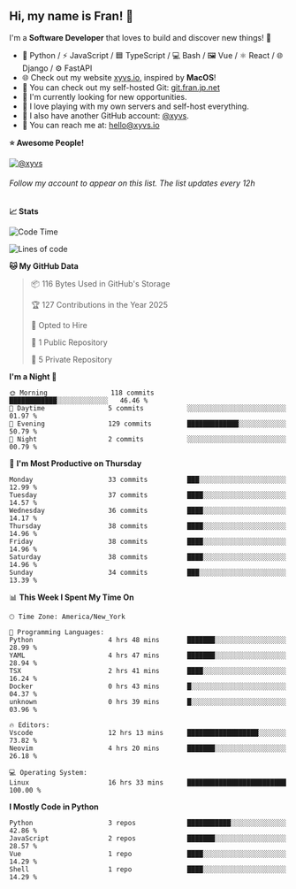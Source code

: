 ## Hi, my name is Fran! 👋

I'm a **Software Developer** that loves to build and discover new things! 🚀

- 🐍 Python / ⚡ JavaScript / 🟦 TypeScript / 💻 Bash / 🖼️ Vue / ⚛️ React / 🌐 Django / ⚙️ FastAPI
- 🌐 Check out my website [xyvs.io](https://xyvs.io), inspired by **MacOS**!
- 🔗 You can check out my self-hosted Git: [git.fran.jp.net](https://git.fran.jp.net/)
- 🌱 I'm currently looking for new opportunities.
- 🤖 I love playing with my own servers and self-host everything.
- 🔄 I also have another GitHub account: [@xyvs](https://github.com/xyvs).
- 📧 You can reach me at: [hello@xyvs.io](mailto:hello@xyvs.io)

<!--
**franrgb/franrgb** is a ✨ _special_ ✨ repository because its `README.md` (this file) appears on your GitHub profile.

Here are some ideas to get you started:

- 🔭 I’m currently working on ...
- 🌱 I’m currently learning ...
- 👯 I’m looking to collaborate on ...
- 🤔 I’m looking for help with ...
- 💬 Ask me about ...
- 📫 How to reach me: ...
- 😄 Pronouns: ...
- ⚡ Fun fact: ...
-->

<!--START_SECTION:waka-->
**⭐ Awesome People!** 

[![@xyvs](https://img.shields.io/badge/@xyvs-black?style=plastic&logo=github&logoColor=fff)](https://github.com/xyvs) 

###### Follow my account to appear on this list. *The list updates every 12h*

**📈 Stats** 

![Code Time](http://img.shields.io/badge/Code%20Time-16%20hrs%2033%20mins-blue)

![Lines of code](https://img.shields.io/badge/From%20Hello%20World%20I%27ve%20Written-7.1%20thousand%20lines%20of%20code-blue)

**🐱 My GitHub Data** 

> 📦 116 Bytes Used in GitHub's Storage 
 > 
> 🏆 127 Contributions in the Year 2025
 > 
> 💼 Opted to Hire
 > 
> 📜 1 Public Repository 
 > 
> 🔑 5 Private Repository 
 > 
**I'm a Night 🦉** 

```text
🌞 Morning                118 commits         ████████████░░░░░░░░░░░░░   46.46 % 
🌆 Daytime                5 commits           ░░░░░░░░░░░░░░░░░░░░░░░░░   01.97 % 
🌃 Evening                129 commits         █████████████░░░░░░░░░░░░   50.79 % 
🌙 Night                  2 commits           ░░░░░░░░░░░░░░░░░░░░░░░░░   00.79 % 
```
📅 **I'm Most Productive on Thursday** 

```text
Monday                   33 commits          ███░░░░░░░░░░░░░░░░░░░░░░   12.99 % 
Tuesday                  37 commits          ████░░░░░░░░░░░░░░░░░░░░░   14.57 % 
Wednesday                36 commits          ████░░░░░░░░░░░░░░░░░░░░░   14.17 % 
Thursday                 38 commits          ████░░░░░░░░░░░░░░░░░░░░░   14.96 % 
Friday                   38 commits          ████░░░░░░░░░░░░░░░░░░░░░   14.96 % 
Saturday                 38 commits          ████░░░░░░░░░░░░░░░░░░░░░   14.96 % 
Sunday                   34 commits          ███░░░░░░░░░░░░░░░░░░░░░░   13.39 % 
```


📊 **This Week I Spent My Time On** 

```text
🕑︎ Time Zone: America/New_York

💬 Programming Languages: 
Python                   4 hrs 48 mins       ███████░░░░░░░░░░░░░░░░░░   28.99 % 
YAML                     4 hrs 47 mins       ███████░░░░░░░░░░░░░░░░░░   28.94 % 
TSX                      2 hrs 41 mins       ████░░░░░░░░░░░░░░░░░░░░░   16.24 % 
Docker                   0 hrs 43 mins       █░░░░░░░░░░░░░░░░░░░░░░░░   04.37 % 
unknown                  0 hrs 39 mins       █░░░░░░░░░░░░░░░░░░░░░░░░   03.96 % 

🔥 Editors: 
Vscode                   12 hrs 13 mins      ██████████████████░░░░░░░   73.82 % 
Neovim                   4 hrs 20 mins       ███████░░░░░░░░░░░░░░░░░░   26.18 % 

💻 Operating System: 
Linux                    16 hrs 33 mins      █████████████████████████   100.00 % 
```

**I Mostly Code in Python** 

```text
Python                   3 repos             ███████████░░░░░░░░░░░░░░   42.86 % 
JavaScript               2 repos             ███████░░░░░░░░░░░░░░░░░░   28.57 % 
Vue                      1 repo              ████░░░░░░░░░░░░░░░░░░░░░   14.29 % 
Shell                    1 repo              ████░░░░░░░░░░░░░░░░░░░░░   14.29 % 
```




<!--END_SECTION:waka-->
